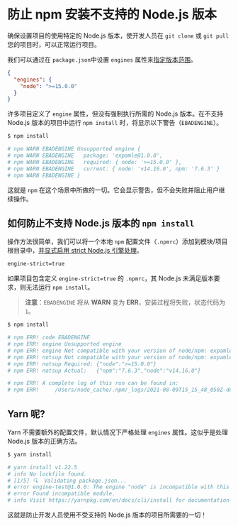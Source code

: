 # 防止 npm 安装不支持的 Node.js 版本

确保设置项目的使用特定的 Node.js 版本，使开发人员在 `git clone` 或 `git pull` 您的项目时，可以正常运行项目。

我们可以通过在 `package.json`中设置 `engines` 属性来[指定版本范围](https://docs.npmjs.com/files/package.json#engines)。

```json
{
  "engines": {
    "node": ">=15.0.0"
  }
}
```

许多项目定义了 `engine` 属性，但没有强制执行所需的 Node.js 版本。在不支持 Node.js 版本的项目中运行 `npm install` 时，将显示以下警告（`EBADENGINE`）。

```bash
$ npm install

# npm WARN EBADENGINE Unsupported engine {
# npm WARN EBADENGINE   package: 'expamle@1.0.0',
# npm WARN EBADENGINE   required: { node: '>=15.0.0' },
# npm WARN EBADENGINE   current: { node: 'v14.16.0', npm: '7.6.3' }
# npm WARN EBADENGINE }
```

这就是 `npm` 在这个场景中所做的一切。它会显示警告，但不会失败并阻止用户继续操作。

## 如何防止不支持 Node.js 版本的 `npm install`

操作方法很简单，我们可以将一个本地 `npm` 配置文件（`.npmrc`）添加到模块/项目根目录中，[并显式启用 strict Node.js 引擎处理](https://docs.npmjs.com/cli/v7/using-npm/config#engine-strict)。

```bash
engine-strict=true
```

如果项目包含定义 `engine-strict=true` 的 `.npmrc`，其 Node.js 未满足版本要求，则无法运行 `npm install`。

> **注意**：`EBADENGINE` 将从 **WARN** 变为 **ERR**，安装过程将失败，状态代码为 `1`。

```bash
$ npm install

# npm ERR! code EBADENGINE
# npm ERR! engine Unsupported engine
# npm ERR! engine Not compatible with your version of node/npm: expamle@1.0.0
# npm ERR! notsup Not compatible with your version of node/npm: expamle@1.0.0
# npm ERR! notsup Required: {"node":">=15.0.0"}
# npm ERR! notsup Actual:   {"npm":"7.6.3","node":"v14.16.0"}

# npm ERR! A complete log of this run can be found in:
# npm ERR!     /Users/node_cache/.npm/_logs/2021-08-09T15_15_48_050Z-debug.log
```

## Yarn 呢?

Yarn 不需要额外的配置文件，默认情况下严格处理 `engines` 属性。这似乎是处理 Node.js 版本的正确方法。

```bash
$ yarn install

# yarn install v1.22.5
# info No lockfile found.
# [1/5] 🔍  Validating package.json...
# error engine-test@1.0.0: The engine "node" is incompatible with this module. Expected version ">=15.0.0". Got "14.16.0"
# error Found incompatible module.
# info Visit https://yarnpkg.com/en/docs/cli/install for documentation about this command.
```

这就是防止开发人员使用不受支持的 Node.js 版本的项目所需要的一切！
